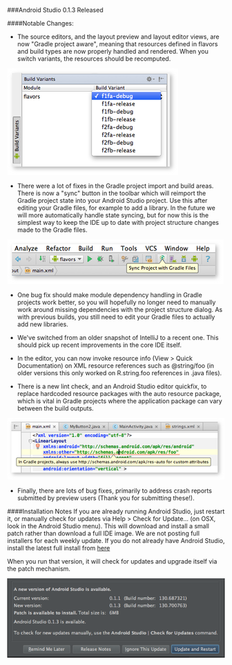 ###Android Studio 0.1.3 Released

####Notable Changes:

* The source editors, and the layout preview and layout editor views, are now "Gradle project aware", meaning that resources defined in flavors and build types are now properly handled and rendered. When you switch variants, the resources should be recomputed.

![](https://github.com/llitfkitfk/android-studio-update/blob/master/as-images/variants.png)

* There were a lot of fixes in the Gradle project import and build areas. There is now a "sync" button in the toolbar which will reimport the Gradle project state into your Android Studio project. Use this after editing your Gradle files, for example to add a library. In the future we will more automatically handle state syncing, but for now this is the simplest way to keep the IDE up to date with project structure changes made to the Gradle files.

![](https://github.com/llitfkitfk/android-studio-update/blob/master/as-images/reimport.png)

* One bug fix should make module dependency handling in Gradle projects work better, so you will hopefully no longer need to manually work around missing dependencies with the project structure dialog. As with previous builds, you still need to edit your Gradle files to actually add new libraries.

* We've switched from an older snapshot of IntelliJ to a recent one. This should pick up recent improvements in the core IDE itself.

* In the editor, you can now invoke resource info (View > Quick Documentation) on XML resource references such as @string/foo (in older versions this only worked on R.string.foo references in .java files).

* There is a new lint check, and an Android Studio editor quickfix, to replace hardcoded resource packages with the auto resource package, which is vital in Gradle projects where the application package can vary between the build outputs.

![](https://github.com/llitfkitfk/android-studio-update/blob/master/as-images/resauto.png)

* Finally, there are lots of bug fixes, primarily to address crash reports submitted by preview users (Thank you for submitting these!).

####Installation Notes
If you are already running Android Studio, just restart it, or manually check for updates via Help > Check for Update... (on OSX, look in the Android Studio menu). This will download and install a small patch rather than download a full IDE image. We are not posting full installers for each weekly update. If you do not already have Android Studio, install the latest full install from [here](http://developer.android.com/sdk/installing/studio.html#download)

When you run that version, it will check for updates and upgrade itself via the patch mechanism.

![](https://github.com/llitfkitfk/android-studio-update/blob/master/as-images/update-available.png)
